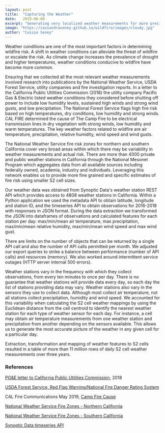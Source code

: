 ```yaml
---
layout: post
title:  "Capturing the Weather"
date:   2019-06-06
excerpt: "Generating very localized weather measurements for more precise wildfire risk estimates."
image: "https://cassandraseney.github.io/wildfire/images/cloudy.jpg"
author: "Cassie Seney"
---
```


Weather conditions are one of the most important factors in determining wildfire risk. A shift in weather conditions can alleviate the threat of wildfire or escalate the risk. As climate change increases the prevalence of drought and higher temperatures, weather conditions conducive to wildfire have become more common.

Ensuring that we collected all the most relevant weather measurements involved research into publications by the National Weather Service, USDA Forest Service, utility companies and fire investigation reports. In a letter to the California Public Utilities Commission (2018) the utility company Pacific Gas & Electric listed weather conditions they considered before shutting off power to include low humidity levels, sustained high winds and strong wind gusts, and low precipitation. The National Forest Service flags high fire risk based on high temperatures, dry conditions, low humidity and strong winds. CAL FIRE determined the cause of The Camp Fire to be electrical transmission lines in dry vegetation with strong winds, low humidity and warm temperatures. The key weather factors related to wildfire are air temperature, precipitation, relative humidity, wind speed and wind gusts.

The National Weather Service fire risk zones for northern and southern California cover very broad areas within which there may be variability in weather measurements and actual risk. There are more than 4000 private and public weather stations in California through the National Mesonet Program which aggregates data from all available sources including federally owned, academia, industry and individuals. Leveraging this network enables us to provide more fine grained and specific estimates of fire risk using smaller S2 cell sizes.

Our weather data was obtained from Synoptic Data's weather station REST API which provides access to 4808 weather stations in California. Within a Python application we used the metadata API to obtain latitude, longitude and station ID, and the timeseries API to obtain observations for 2016-2018 with responses in JSON format. During the data extraction we transformed the JSON into dataframes of observations and calculated features for each station per day: max/min/mean air temperature, max precipitation, max/min/mean relative humidity, max/min/mean wind speed and max wind gust.

There are limits on the number of objects that can be returned by a single API call and also the number of API calls permitted per month.  We adjusted our export queries to strike a balance between performance (number of API calls) and resources (memory). We also worked around intermittent service outages (HTTP server internal 500 errors).
 
Weather stations vary in the frequency with which they collect observations, from every ten minutes to once per day. There is no guarantee that weather stations will provide data every day, so each day the list of stations providing data may vary. Weather stations also vary in the sensors they use to collect data. Although most collect air temperature, not all stations collect precipitation, humidity and wind speed. We accounted for this variability when calculating the S2 cell weather mappings by using the Euclidean distance from the cell centroid to identify the nearest weather station for each type of weather sensor for each day. For instance, a cell may obtain air temperature measurements from one weather station and precipitation from another depending on the sensors available. This allows us to generate the most accurate picture of the weather in any given cell for a particular day.

Extraction, transformation and mapping of weather features to S2 cells resulted in a table of more than 11 million rows of daily S2 cell weather measurements over three years.


### References

[PG&E letter to California Public Utilities Commission](https://www.cpuc.ca.gov/uploadedFiles/CPUCWebsite/Content/News_Room/NewsUpdates/2018/11-27-18%20PGE%20PSPS%20Report.pdf), 2018

[USDA Forest Service, Red Flag Warning/National Fire Danger Rating System](https://www.fs.usda.gov/detail/ltbmu/news-events/?cid=FSEPRD594171) 

CAL Fire Communications May 2019, [Camp Fire Cause](https://calfire.ca.gov/communications/downloads/newsreleases/2019/CampFire_Cause.pdf)

[National Weather Service Fire Zones - Northern California](https://www.weather.gov/source/pimar/FireZone/ca_n_firezone.jpg)

[National Weather Service Fire Zones - Southern California](https://www.weather.gov/source/pimar/FireZone/ca_s_firezone.jpg)

[Synoptic Data timeseries API](https://developers.synopticdata.com/mesonet/v2/stations/timeseries/)
